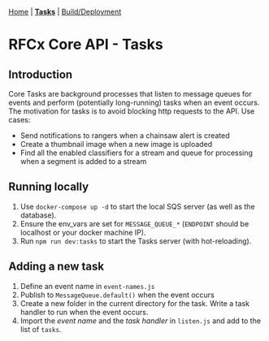 [Home](../README.md) | **[Tasks](README.md)** | [Build/Deployment](../build/README.md)

# RFCx Core API - Tasks

## Introduction

Core Tasks are background processes that listen to message queues for events and perform (potentially long-running) tasks when an event occurs. The motivation for tasks is to avoid blocking http requests to the API. Use cases:
- Send notifications to rangers when a chainsaw alert is created
- Create a thumbnail image when a new image is uploaded
- Find all the enabled classifiers for a stream and queue for processing when a segment is added to a stream

## Running locally

1. Use `docker-compose up -d` to start the local SQS server (as well as the database).
2. Ensure the env_vars are set for `MESSAGE_QUEUE_*` (`ENDPOINT` should be localhost or your docker machine IP).
3. Run `npm run dev:tasks` to start the Tasks server (with hot-reloading).

## Adding a new task

1. Define an event name in `event-names.js`
2. Publish to `MessageQueue.default()` when the event occurs
3. Create a new folder in the current directory for the task. Write a task handler to run when the event occurs.
4. Import the _event name_ and the _task handler_ in `listen.js` and add to the list of `tasks`.

